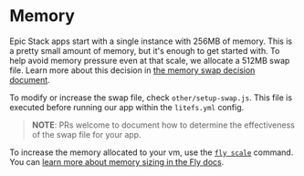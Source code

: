 # Memory

Epic Stack apps start with a single instance with 256MB of memory. This is a
pretty small amount of memory, but it's enough to get started with. To help
avoid memory pressure even at that scale, we allocate a 512MB swap file. Learn
more about this decision in
[the memory swap decision document](decisions/007-swap-file.md).

To modify or increase the swap file, check `other/setup-swap.js`. This file is
executed before running our app within the `litefs.yml` config.

> **NOTE**: PRs welcome to document how to determine the effectiveness of the
> swap file for your app.

To increase the memory allocated to your vm, use the
[`fly scale`](https://fly.io/docs/flyctl/scale-memory/) command. You can
[learn more about memory sizing in the Fly docs](https://fly.io/docs/machines/guides-examples/machine-sizing).
